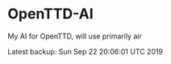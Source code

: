 # OpenTTD-AI
My AI for OpenTTD, will use primarily air

Latest backup: Sun Sep 22 20:06:01 UTC 2019
